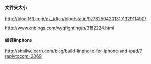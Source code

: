 #### 文件夹大小

http://blog.163.com/cz_jdton/blog/static/92732504201310132911490/

http://www.cnblogs.com/wyqfighting/p/3182224.html

#### 编译linphone

http://shallwelearn.com/blog/build-linphone-for-iphone-and-ipad/?replytocom=2069


